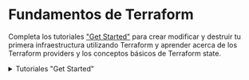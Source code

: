 # Fundamentos de Terraform

Completa los tutoriales ["Get Started"](https://developer.hashicorp.com/terraform/tutorials/aws-get-started) para crear modificar y destruir tu primera infraestructura utilizando Terraform y aprender acerca de los Terraform providers y los conceptos básicos de Terraform state.
<details>
<summary> Tutoriales "Get Started" </summary>
  
Algunos tutoriales tienen laboratorios interactivos, o tienen su documentación para Windos/Linux/Mac. EN ESTE PROYECTO DE TRADUCCIÓN únicamente cubriré Linux y en concreto Ubuntu/Debian, el resto quedan en los enlaces a la la página original que traduzco. 

### [¿Qué es infraestructura como código con Terraform?](https://developer.hashicorp.com/terraform/tutorials/aws-get-started/infrastructure-as-code)
<details>
Este tutorial está traducido en la sección [Aprende acerca de la infraestructura como código (IAC)](https://github.com/daecgu/Terraform-Associate-ES/blob/main/Learn_about_infrastructure_as_Code.md#introducucci%C3%B3n-a-la-infraestructura-como-c%C3%B3digo-con-terraform---httpsdeveloperhashicorpcomterraformtutorialsaws-get-startedinfrastructure-as-code). Por lo tanto no lo traduciré nuevamente en esta sección.

Contiene un Laboratorio Interactivo.
</details>

### [Instalación de Terraform](https://developer.hashicorp.com/terraform/tutorials/aws-get-started/install-cli)
<details>
Para utilizar Terraform es necesario instalarlo. HashiCorp distribuye Terraform como un paquete binario. También puedes instalar Terraform utilizando administradores de paquetes.

HashiCorp Oficialmente mantiene y firma oficialmente paquetes para las siguientes distribuciones Linux: Ubuntu/Debian, CentOS/RHEL, Fedora y Amazon Linux. 
Asegurate que el sistema esté actualizado y tengas instalado ```gnupg```, ```software-properties-common``` y ```curl```. Utilizaremos estos paquetes para verficar la firma de HashiCorp e instalar el paquete de respositorios Debian.

```sh
sudo apt-get update && sudo apt-get install -y gnupg software-properties-common
```
Instalar la [GPG Key](https://apt.releases.hashicorp.com/gpg) de HashiCorp:

```sh
wget -O- https://apt.releases.hashicorp.com/gpg | \
gpg --dearmor | \
sudo tee /usr/share/keyrings/hashicorp-archive-keyring.gpg > /dev/null
```
Verificar la clave:
```sh
gpg --no-default-keyring \
--keyring /usr/share/keyrings/hashicorp-archive-keyring.gpg \
--fingerprint
```
El comando ```GPG``` reportará la huella digital de la clave:
```sh
/usr/share/keyrings/hashicorp-archive-keyring.gpg
-------------------------------------------------
pub   rsa4096 XXXX-XX-XX [SC]
AAAA AAAA AAAA AAAA
uid           [ unknown] HashiCorp Security (HashiCorp Package Signing) <security+packaging@hashicorp.com>
sub   rsa4096 XXXX-XX-XX [E]
```

Añade el repositorio oficial de HashiCorp al sistema. El comando ```lsb_release -cs``` encuentra la distribución publicada para tu sistema, como ```buster```, ```groovy``` o ```sid```.
```sh
echo "deb [signed-by=/usr/share/keyrings/hashicorp-archive-keyring.gpg] \
https://apt.releases.hashicorp.com $(lsb_release -cs) main" | \
sudo tee /etc/apt/sources.list.d/hashicorp.list
```
Descarga la información del paquete de HashiCorp
```sh
sudo apt update
```
Instala Terraform desde el Repositorio:
```sh
sudo apt-get install terraform
```
#### Verifica la instalación:
Verifica que la instalación ha funcionado abriendo una nueva sesión de terminal y listando los subcomandos de Terraform disponibles:
```sh
terraform -help
```
Añade cualquier subcomando a ```terraform -help``` para aprender más acerca de lo que hace y las opciones disponibles.
```sh
terraform -help plan
```

#### Resolución de problemas.
Si tienes un error indicando que ```terraform``` no se ha encontrado, tu variable de entorno ```PATH``` no se ha configurado correctamente. Asegurate de que tu variable ```PATH``` contiene el directorio en el que Terraform ha sido instalado. 

#### Habilita el auto-completado mediante tabulador
Si utilizas tanto Bash como Zsh, puedes habilitar el autocompletado para los comandos de Terraform. Para habilitarlo, primero asegurate que el el archivo de configuración existe para tu shell seleccionada. 
Para ello comprueba que existen los archivos ```~/.zshrc``` o ```~/.bashrc```.

Ahora instala el paquete de autocompletado: 
```sh
terraform -install-autocomplete
```
Una vez que está enstalado el autocompletado, necesitarás reiniciarl la Shell.

#### Tutorial de inicio Rápido
Ahora que hemos instalado Terraform, vamos a provisionar un servidor NGINX en menos de un minuto utilizando Docker en Linux.
Es preciso tener instalado [Docker Engine](https://docs.docker.com/engine/install/) para poder continuar con este tutorial.

Crea un directorio llamado ```learn-terraform-docker-container```.
```sh
mkdir learn-terraform-docker-container
```
En este directorio de trabajo albergaremos los archivos de configuración que describen la infraestructura que deseamos que Terraform cree y administre. Cuando inicializas y aplicas la configuracíon aquí, Terraform utiliza este directorio para guardar los plugins, modulos y la información acerca de la infraestructura real que ha creado.

Vamos al directorio en le que queremos trabajar:
```sh
cd learn-terraform-docker-container
```

En el directorio de trabajo, crea un archivo llamado ```main.tf``` y pégalo en la siguiente configuración de Terraform en él. 

```terraform
terraform {
  required_providers {
    docker = {
      source  = "kreuzwerker/docker"
      version = "~> 3.0.1"
    }
  }
}

provider "docker" {}

resource "docker_image" "nginx" {
  name         = "nginx"
  keep_locally = false
}

resource "docker_container" "nginx" {
  image = docker_image.nginx.image_id
  name  = "tutorial"

  ports {
    internal = 80
    external = 8000
  }
}

```

Inicializa el proyecto, lo que hará que descargue un "provider" que permite a Terraform interactuar con Dcoker.
```sh
terraform init
```
Vamos a desplegar el contenedor de servidor NGINX con ```apply```. Cuando Terrafom pregunte por la confirmación deberemos responder ```yes``` y presionar ```enter```.
```sh
terraform apply
```
Verifica que el contenedor Nginx esté funcionando correctamente visitando <a href="http://localhost:8000">localhost:8000</a> en tu navegador web o ejecuta el comando ```docker ps``` para ver el contenedor.

<img src="https://developer.hashicorp.com/_next/image?url=https%3A%2F%2Fcontent.hashicorp.com%2Fapi%2Fassets%3Fproduct%3Dtutorials%26version%3Dmain%26asset%3Dpublic%252Fimg%252Fterraform%252Fgetting-started%252Fterraform-docker-nginx.png%26width%3D2048%26height%3D510&w=2048&q=75" width="900" height="200">

```sh
$ docker ps
CONTAINER ID        IMAGE                     COMMAND                  CREATED             STATUS              PORTS                    NAMES
425d5ee58619        e791337790a6              "nginx -g 'daemon of…"   20 seconds ago      Up 19 seconds       0.0.0.0:8000->80/tcp     tutorial
```
Ahora vamos a parar el contenedor utilizando el siguiente comando:
```sh
terraform destroy
```
Ya has desplegado y destruido un servidor web NGINX con Terraform. 
</details>

### [Construye infraestructura](https://developer.hashicorp.com/terraform/tutorials/aws-get-started/aws-build)
<details>
Una vez instalado Terraform ya estás preparado para crear tu primera infraestructura.

En este tutorial vas a desplegar una instancia EC2 en Amazon Web Services (AWS). Las instancias EC2  son máquinas virtuales que corren en AWS. Son un componente común en muchos proyectos. 

#### Prerequisitos:
Para poder realizar este tutorial necesitarás:
- [Terraform CLI](https://developer.hashicorp.com/terraform/tutorials/aws-get-started/install-cli) instalado.
- [AWS CLI](https://docs.aws.amazon.com/cli/latest/userguide/install-cliv2.html) instalado.
- [Cuenta de AWS](https://aws.amazon.com/free) y [credenciales asociadas](https://docs.aws.amazon.com/general/latest/gr/aws-sec-cred-types.html) que te permitirán crear recursos. 

Para utilizar las credenciales IAM para autenticar al Terraform AWS provider, establece la variable de entorno ```AWS_ACCESS_KEY_ID``` y tu clave ```AWS_SECRECT_ACCESS_KEY```.

```sh
export AWS_ACCESS_KEY_ID=
export AWS_SECRET_ACCESS_KEY=
```

Este tutorial utilizará recursos que estén dentro de la categorización [AWS free tier](https://aws.amazon.com/free/). Si tu cuenta no califica para los recursos gratuitos, no somos responsables de ningún cargo en el que puedas incurrir. 

#### Escribe la Configuración
El conjunto de archivos utilizado apra describir la infraestructura en Terraform se conoce como configuración Terraform (Terraform configuration). Escribirás tu primera configuración para definir una instancia AWS EC2. 

Cada Configuración Terraform debe ir en su propio directorio de trabajo. Crear un directorio para tu configuración.
```sh
mkdir learn-terraform-aws-instance
```

Muevete al directorio:
```sh
cd learn-terraform-aws-instance
```

Crear un fichero para definir tu infraestructura:
```sh
touch main.tf
```

Abre ```main.tf``` en tu editor de texto, copia la configuración y guarda el archivo. 

```terraform
terraform {
  required_providers {
    aws = {
      source  = "hashicorp/aws"
      version = "~> 4.16"
    }
  }

  required_version = ">= 1.2.0"
}

provider "aws" {
  region  = "us-west-2"
}

resource "aws_instance" "app_server" {
  ami           = "ami-830c94e3"
  instance_type = "t2.micro"

  tags = {
    Name = "ExampleAppServerInstance"
  }
}
```
Esta es una configuración completa que puedes desplegar con Terraform. Ahora explicaremos cada bloque de la configuración en más detalle.

#### Bloque Terraform
El bloque ```terraform {}``` contiene las configruaciones de Terraform, incluyendo los providers de Terraform que utilizaremos para aprovisionar la infraestructura. Para cada provider, el atributo ```source``` define un hostname, namespace y el tipo de proveedore opcionales. Terraform instala los providers del [Terraform Registry](https://registry.terraform.io/) por defecto. En este ejemplo de configuracion, el ```aws``` provider source está definido como ```hashicorp/aws```, el cual es una abreviatura de ```registry.terraform.io/hashicorp/aws```.

También puedes establecer una versión para cada provider definido en el bloque ```required_provders```. El atributo ```version``` es opcional, pero se recomienda utilizarlo de manera que terrafrom no instale una version que no funcione con tu configuración. Si no especificas una versión del provider, Terraform automáticamente descargará la versión más reciente durante la inicialización. 

Para aprender más dirigete a [provider source documentation](https://developer.hashicorp.com/terraform/language/providers/requirements)

#### Bloque Provideres
El bloque ```provider``` configura un provider especifico, en este caso ```aws```. Un provider es un plugin que Terraform utiliza para crear y manejar los recursos.

Puedes utilizar múltiples bloques de provider en tu configuración Terrafrom apra administrar recuross de distintos providers. Puedes incluso utilizar diferrentes providers juntos. Por ejemplo, puedes pasar la IP de tu instancia AWS EC2  para monitorizar el recurso desde DataDog.

#### Bloque Resources:
Utiliza los bloques de ```resource``` para definir componentes de tu infraestructura. Un recurso puede ser un componente virtual o físico, como una instancia EC2, o puede ser un recurso lógico como una aplicación Heroku. 

Los bloques de recursos tienen dos grupos de "string" antes del bloque: el tipo del recurso y el nombre del recurso. En este ejemplo, el tipo del recurso es ```aws_instance``` y el nombre es ```app_server```. El prefijo del tipo señala el nombre del provider. En la configuración e ejemplo, Terraform adminsitra el recurso ```aws_instance```  con el ```aws``` provider. Juntos, el tipo del recurso y el nombre del recurso froman un ID único para el recurso. Por ejemplo, el ID para la instancia EC2 es: ```aws_instance.app_server```.

Los bloques de recurso contienen argumentos que utilizas para configurar el recurso. Argumentos pueden contener cosas como: tamaño de máquina, imágenes de Disco, VPC IDs. Nuestra [referencia de providers](https://developer.hashicorp.com/terraform/language/providers) indica los argumentos opcionales y requeridos para cada recurso. Para la instancia EC2, la configuración de ejemplo establece la AMI ID una imagen de Ubuntu, y el tipo de instancia a ```t2.micro```, que califica dentro del rango gratuito de AWS. Además establece una etiqueta para darle un nombre a la instancia. 

#### Inicializa el directorio.
Cuando creas una configuración nueva -- or compruebas una configuración existente desde con ocntrol de versiones -- necesitas inicializar el directorio con ```terraform init```.

Inicializar un directorio de configuración descarga e instala los providers definidos en la configuración, en este caso ```aws``` provider.

Inicializa el directorio:

```sh
terraform init
```

Terraform descarga el provider ```aws``` y lo instala en unsubdirectorio oculto de tu directorio de trabajo llamado ```.terraform```. El comando ```terraform init``` indica qué versión del provider ha sido instalada. Terraform además crear a un archivo denominado ```.terraform.lock.hcl``` que especifica la versión exacta del provider, de manera que puedas controlar cuando quieres actualizar el privider utilizado para el proyecto. 

#### Da formato y valida la configuración
Recomendamos utilizar un formato consistente en todos tus archivos de configuración. El comando ```terraform fmt``` automáticamente actualiza las configuraciones en el directorio actual para que tengan una consistencia y legibilidad.

Da formato a la configuración. Terraform mostrará los nombres de los archivos que han sido modificado. En este caso tu archivo de configuración tenía el formato correcto, por lo que Terraform no devolverá ningún nombre.

```sh
terraform fmt
```

Puedes estar seguro de que tu configuración es sintácticamente válida y consistente internamente utilizando el comando ```terraform validate```.

Valida tu configuración. El ejemplo de configuración aportado es válido, por lo tanto Terraform  devolverá un mensaje de éxito. 

```sh
terraform validate
```

#### Crea la infraestructura
Aplica la configuración con el comando ```terraform apply```. 

Antes de aplicar ningún cambio, Terraform muestra el plan de ejecución que describe las acciones que Terraform realizará para actualizar la infraestructura para que coincida con la configuración.

El formato de la salida es similar al formato de ```diff``` generado por herramientas como git. La salida tiene un ```+``` al lado de ```aws_instace.app_server```, lo que significa que Terraform creará este recurso. Debajo de eso muestra los atributos que se establecerán. Cuando un valor mostrado es ```(known after apply)``` significa que el valor no es conocido hasta que el recurso es creado. Por ejemplo AWS asigna los Amazon Resource Names (ARNs) a las instancias cuando las crea, por lo que Terraform no puede saber el valor del atributo ```arn``` hasta que no se apliquen los cambios y el AWS provider devuelva el valor desde la AWS API.

Terraform ahora se pausa y espera ser aprobado antes de proceder. Si algo del plan parece incorrecto o  peligroso, es seguro abortar aquí antes de que Terraform modifique la infraestructura. 

En este caso el plan es aceptable, por lo que es preciso confirmar con un ```yes``` para proceder. El plan de ejecución tarda un tiempo hasta que la instancia EC2 está disponible. 

```sh
  Enter a value: yes

aws_instance.app_server: Creating...
aws_instance.app_server: Still creating... [10s elapsed]
aws_instance.app_server: Still creating... [20s elapsed]
aws_instance.app_server: Still creating... [30s elapsed]
aws_instance.app_server: Creation complete after 36s [id=i-01e03375ba238b384]

Apply complete! Resources: 1 added, 0 changed, 0 destroyed.
```

Has creado infraestructura utilizando Terraform. Puedes visitar la consola EC2 y encontrar tu instancia. 

#### Inspecciona el esatdo
Cuando la configuración ha sido aplciada, Terraform escribe datos en un fichero denominado ```terraform.tfstate```. Terraform guarda los IDs y propiedades de los recursos que administra en este archivo, de manera que pueda atualizar o destruir esos recursos en adelante.

El archivo Terraform state es la única manera en la que Terraform puede hacer seguimento de los recursos que administra, y habitualmente contiene información sensible, por lo que debes guardar este archivo de estado de forma segura y con acceso restringido a aquellos miembros del equipo que deben administrar la infraestructura. En producción recomendamos [guardar tu archivo de estado remotamente](https://developer.hashicorp.com/terraform/tutorials/cloud/cloud-migrate) con Terraform Cloud o Terraform Enterprise. Terraform también soporta otros "[remote backends](https://developer.hashicorp.com/terraform/language/settings/backends/configuration)" que puedes utilizara para almacernar y administrar tu archivo state. 

Inspeciona el estado actual utilizando ```terraform show```.

Cuando Terraform crea esta instancia Ec2, genera los metadatos del recurso desde el AWS provider y escribe los metadatos en este archivo state. En tutoriales posteriores, modificarás tu configuración para hacer referencia a estos valores y configurar otros recursos y valroes de salida.

#### Administrar manualmente el archivo State. 
Terraform tiene un comando denominado ```terraform state``` para administración avanzada del archivo state. Utiliza el subcomando ```list``` para listar los recursos de tu proyecto. 

#### Solución de Problemas
Si ```terraform validate``` ha sido exitosa y tu ```apply``` ha fallado, puede que te encuentres uno de estos errores comunes:
- Si utilizaste una región equivocada (en este caso una región diferente a ```us-west-2```), deberaś cambiar tu ```ami```, dado que AMI IDs son especificos de la región. Elige un AMI ID especifico para tu región siguiendo [estas instrucciones](https://docs.aws.amazon.com/AWSEC2/latest/UserGuide/finding-an-ami.html#finding-quick-start-ami), y modifica ```main.tf``` con este id. Entonce vuelva a lanzar ```terraform apply```.
- si no tienes una VPC por defecto en tu cuenta AWS in la región correcta, navega a AWS VPC Dashboard en la interfaz web, crea una nueva VPC en tu región y asocia una subnet y un grupo de seguridad a esa VPC. Entonces añadie el ID del grupo de seguridad  (```vpc_security_gorup_ids```) y el OD de la subred (```subnet_id```) como argumentos al recurso ```aws_instance```", y reemplaza los valoers con los nuevos de tu grupo de seguridad y subnet.

```terraform
 resource "aws_instance" "app_server" {
   ami                    = "ami-830c94e3"
   instance_type          = "t2.micro"
+  vpc_security_group_ids = ["sg-0077..."]
+  subnet_id              = "subnet-923a..."
 }
```

Guarda los cambios en main.tf, y vuelve a lanzar el comando ```terraform apply```. 

Recuerda añadir estas líneas a tu configuración para tutoriales posteriores. Para más inforamción, mira [este documento](https://docs.aws.amazon.com/vpc/latest/userguide/working-with-vpcs.html) de AWS para trabajar con VPCs. 

</details>

### [Cambiar infraestructura](https://developer.hashicorp.com/terraform/tutorials/aws-get-started/aws-change)
<details>
En el último tutorial, creaste tu primera infraestructura con Terraform: una instancia EC2 en AWS. En este tutorial, modificaras ese recurso y aprenderás cómo aplicar cambios a tus proyectos Terraform.

La infraestructura evoluciona constantemente, y Terraform te ayuda a administrar ese cambio. Conforme cambias las configuraciones de Terraform, Terraform construye un plan de ejecuión que solo modifica lo que es neceasrio para alcanzar el estado deseado. 

Cuando utilizamos Terraform en proudcción, se recomienda utilizar un sistema de control de versiones para administrar los archivos de configuración y guardar en un Backend remoto los archivos State, como por ejemplo Terraform Cloud o Terraform Enterprise.

#### Prerequisitos.
Este tutorial asume que estás continuando de los tutoriales anteriores. Sino, sigue los pasos siguiente antes de continuar.
- Instala Terraform CLI y AWS CLI, como se describe en el último tutorial.
- Crea un directorio llamado ```learn-terraform-aws-instance``` y copia pega la siguiente configuración en un archivo llamado ```main.tf```.

```terraform {
  required_providers {
    aws = {
      source  = "hashicorp/aws"
      version = "~> 4.16"
    }
  }

  required_version = ">= 1.2.0"
}

provider "aws" {
  region  = "us-west-2"
}

resource "aws_instance" "app_server" {
  ami           = "ami-830c94e3"
  instance_type = "t2.micro"

  tags = {
    Name = "ExampleAppServerInstance"
  }
}
```
- Inicializa la configuración mediante el comando ```terraform init```.
- Aplica la configuración mediante el comando ```terraform apply``` y responde a la solicitud de confirmación con ```yes```.

Una vez que has aplicado exitosamente la confiuración, puedes continuar con el resto del tutorial.

#### Configuración 
Ahora actualiza el ```ami``` de tu instancia. Cambia el recurso ```aws_instance.app_server``` dentro del bloque resource en ```main.tf``` reemplazando el ami con uno nuevo.

```diff
 resource "aws_instance" "app_server" {
-  ami           = "ami-830c94e3"
+  ami           = "ami-08d70e59c07c61a3a"
   instance_type = "t2.micro"
 }
```


Esta actualización cambia el AMI a un Ubuntu 16.04 AMI. El AWS provider sabe que no puede cambiar el AMI de una instancia después de que haya sido creada, por lo que Terraform destruirá la instancia vieja y creará una nueva.

#### Aplica los cambios
Después de cambiar la configuración, ejecuta el comando ```terraform apply``` nuevamente verás cómo Terraform aplica este cambio en los recursos existentes. 

El prefijo ```-/+``` significa que Terraform destruirá y recreará el recurso en vez de actualizar el recurso. Terraform puede actualizar algunos atributos (indicando con el prefijo ```~```), pero cambiar el AMI para una instancia EC2 requiere recrearla. Teerraform maneja estos detalles por ti, y la ejecución muestra lo que Terraform hará. 

Adicionalmente, el plan de ejecución muestra que el cambio de AMI es lo que fuerza a Terraform a sustituir la instancia. Utilizando esta información, puedes ajustar los cambios para evitar actualizaciones destructivas si es necesario. 

Nuevamente, Terraform pregunta por autorización para el plan de ejcución antes de proceder. Responde ```yes``` para que se ejecuten todos los pasos planeados. 

Como se ha indicado en el plan de ejecución, Terraform primeramente destruye la instancia existente y luego crea una nueva en su sitio. Puedes usar ```terraform show``` para que Terraform muestre los nuevos valores asociados al a instancia. 
</details>

### [Destruye infraestuctura](https://developer.hashicorp.com/terraform/tutorials/aws-get-started/aws-destroy)
<details>
Ya has creado y actualizado una instnacia EC2 en AWS con Terraform. En este tutorial utilizarás Terraform para destruir esta infraestuctura.

Una vez que no necesites más esta infraestructura, puedes uqerer destruirla para reducir costos y vulnerabilidades de seguridad. Por ejemplo, si quieres eliminar un entorno de producción de un servicio, o administrar entornos de vida cortos o sistemad de pruebas. Además de construir y modificar infraestuctura, Terraform puede destruir o recrear la infraestuctura que gestiona.

#### Destruye
El comando ```terraform destroy``` termina con los recursos manjeados por nuestro proyecto de Terraform. Este comando es el inverso a ```terraform apply```, en el que se termina con todos los recurso especificados en el Terraform State. No destruye recursos que no estén administrado por el proyecto atctual de Terraform. 

Destruye los recursos creado mediante el comando ```terraform destroy```.
El prefijo ```-``` indica que esa instancia será destruida. De igual manera que en apply, terraform muestra su plan de ejecución y espera autorización antes de aplicar cualquier cambio.

Responde ```yes``` para ejecutar este plan y destruir la infraestuctura. 

De igual manera que con ```apply```, Terraform determina el orden en el que se destruyen los recursos. En este caso, Terraform identifica una única instancia sin ninguna dependencia, por lo que destruye la instancia. En casos más complicados con múltiples recursos, Terraform los destruirá en un orden adecuado para respetar las dependencias.
</details>

### [Define variables de entrada](https://developer.hashicorp.com/terraform/tutorials/aws-get-started/aws-variables)

<details>
Los ejemplos que hemos realizado hasta ahora utilizan valores "hard-coded". Las configuraciones Terraform puede incluir variables para hacer tu confirguración más dinámica y flexible.

#### Prerequisitos
- Tener un directorio llamado ```learn-terraform-aws-instance``` con la siguiente configuración en un fichero llamado ```main.tf```:
```terraform
terraform {
  required_providers {
    aws = {
      source  = "hashicorp/aws"
      version = "~> 4.16"
    }
  }

  required_version = ">= 1.2.0"
}

provider "aws" {
  region  = "us-west-2"
}

resource "aws_instance" "app_server" {
  ami           = "ami-08d70e59c07c61a3a"
  instance_type = "t2.micro"

  tags = {
    Name = "ExampleAppServerInstance"
  }
}
```
Asegurate que tu configuración coincide con esta, y que has ejecutado el comando ```terraform init``` en el directorio ```learn-terraform-aws-instance```.

####Establece el nombre de la instancia con una variable
La configuración actual incluye una serie de valores "hard-coded". Las variables Terraform permite escribir configuraciones que son flexibles y fáciles de reutilizar.

añade una variable que defina el nombre de la instancia. Para ello:
Crea un nuevo archivo llamado ```variables.tf``` con un bloque que defina una nueva variable ```instance_name```.

```terraform
variable "instance_name" {
  description = "Value of the Name tag for the EC2 instance"
  type        = string
  default     = "ExampleAppServerInstance"
}
```

Date cuenta de que Terraform carga todos los archivos en el directorio actual que terminen en ```.tf```, por lo que puedes nombrar tus archivos de configuración como desees. 

En ```main.tf```, actualiza el bloque de recurso ```aws_instance``` para utilizar la nueva variable. El nombre de instancia ```instance_name``` tomará su valor por defecto a menos que declares un valor diferente. 

#### Aplica tu configuración
Aplica la configuración y responde a la solicitud de confirmación ```yes```.

Ahora aplica la configuración de nuevo, pero esta vez vamos a sobreescribir el valor por defecto del nombre de la instancia utilizando ```-var``` flag.  Terraform Actualizara la etiqueta ```Name``` con el nuevo nombre. Recuerda responder al prompt de confirmación con un ```yes```.

```sh
terraform apply -var "instance_name=YetAnotherName"
```

Establecer variables a través de la línea de comandos no guardará estos valores. Terraform soporta muchas maneras de utilizar y establecer variables, e manera que puedas evitar introducirlas repetidasveces conforme vas ejecutando comandos. Para aprender más, sigue el tutoria en profundidad: [Customize Terraform Configuration with Variables](https://developer.hashicorp.com/terraform/tutorials/configuration-language/variables)

</details>



________________________________________________
</details>
